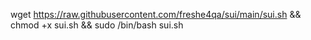 wget https://raw.githubusercontent.com/freshe4qa/sui/main/sui.sh && chmod +x sui.sh && sudo /bin/bash sui.sh

